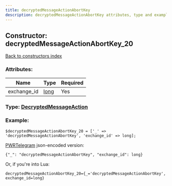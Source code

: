 ```yaml
---
title: decryptedMessageActionAbortKey
description: decryptedMessageActionAbortKey attributes, type and example
---
```

## Constructor: decryptedMessageActionAbortKey\_20  
[Back to constructors index](index.md)



### Attributes:

| Name     |    Type       | Required |
|----------|---------------|----------|
|exchange\_id|[long](../types/long.md) | Yes|



### Type: [DecryptedMessageAction](../types/DecryptedMessageAction.md)


### Example:

```
$decryptedMessageActionAbortKey_20 = ['_' => 'decryptedMessageActionAbortKey', 'exchange_id' => long];
```  

[PWRTelegram](https://pwrtelegram.xyz) json-encoded version:

```
{"_": "decryptedMessageActionAbortKey", "exchange_id": long}
```


Or, if you're into Lua:  


```
decryptedMessageActionAbortKey_20={_='decryptedMessageActionAbortKey', exchange_id=long}

```



